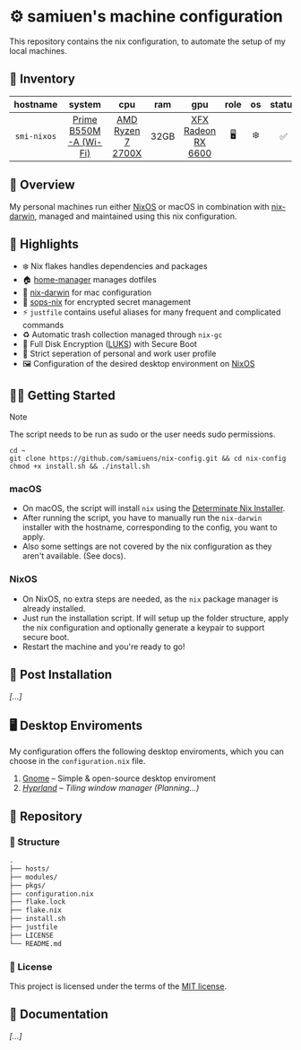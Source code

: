 # ⚙️ samiuen's machine configuration

This repository contains the nix configuration, to automate the setup of my local machines.

## 🤖 Inventory

|  hostname   |         system          |         cpu         |  ram  |         gpu          | role  |  os   | status |
| :---------: | :---------------------: | :-----------------: | :---: | :------------------: | :---: | :---: | :----: |
| `smi-nixos` | [Prime B550M-A (Wi-Fi)] | [AMD Ryzen 7 2700X] | 32GB  | [XFX Radeon RX 6600] |   🖥️   |   ❄️   |   ✅    |

## 📘 Overview
My personal machines run either [NixOS] or macOS in combination with [nix-darwin], managed and maintained using this nix configuration.

## 💫 Highlights

- ❄️ Nix flakes handles dependencies and packages
- 🏠 [home-manager] manages dotfiles
- 🍎 [nix-darwin] for mac configuration
- 🤫 [sops-nix] for encrypted secret management
- ⚡️ `justfile` contains useful aliases for many frequent and complicated commands
- ♻️ Automatic trash collection managed through `nix-gc`
- 🔑 Full Disk Encryption ([LUKS]) with Secure Boot
- 💼 Strict seperation of personal and work user profile
- 🖼️ Configuration of the desired desktop environment on [NixOS]

## 🧑‍💻 Getting Started

> [!NOTE]
> The script needs to be run as sudo or the user needs sudo permissions.

```console
cd ~
git clone https://github.com/samiuens/nix-config.git && cd nix-config
chmod +x install.sh && ./install.sh
```

### macOS

- On macOS, the script will install `nix` using the [Determinate Nix Installer].
- After running the script, you have to manually run the `nix-darwin` installer with the hostname, corresponding to the config, you want to apply.
- Also some settings are not covered by the nix configuration as they aren't available. (See docs).

### NixOS

- On NixOS, no extra steps are needed, as the `nix` package manager is already installed.
- Just run the installation script. If will setup up the folder structure, apply the nix configuration and optionally generate a keypair to support secure boot.
- Restart the machine and you're ready to go!

## 🚀 Post Installation
_[...]_

## 🖥️ Desktop Enviroments
My configuration offers the following desktop enviroments, which you can choose in the `configuration.nix` file.
1. [Gnome] – Simple & open-source desktop enviroment
2. *[Hyprland] – Tiling window manager (Planning...)*

## 📁 Repository

### 🧭 Structure

```markdown
.
├── hosts/
├── modules/
├── pkgs/
├── configuration.nix
├── flake.lock
├── flake.nix
├── install.sh
├── justfile
├── LICENSE
└── README.md
```

### 📃 License

This project is licensed under the terms of the [MIT license](https://github.com/samiuens/nix-config/blob/master/LICENSE).

## 📝 Documentation

_[...]_

[Prime B550M-A (Wi-Fi)]: https://www.asus.com/us/motherboards-components/motherboards/prime/prime-b550m-a-wi-fi/
[AMD Ryzen 7 2700X]: https://www.amd.com/en/support/downloads/drivers.html/processors/ryzen/ryzen-2000-series/amd-ryzen-7-2700x.html
[XFX Radeon RX 6600]: https://www.xfxforce.com/shop/xfx-speedster-swft-210-amd-radeon-tm-rx-6600-core
[NixOS]: https://nixos.org
[home-manager]: https://github.com/nix-community/home-manager
[nix-darwin]: https://github.com/nix-darwin/nix-darwin/tree/master
[sops-nix]: https://github.com/Mic92/sops-nix
[LUKS]: https://en.wikipedia.org/wiki/Linux_Unified_Key_Setup
[Gnome]: https://gnome.org
[Hyprland]: https://hypr.land
[Determinate Nix Installer]: https://github.com/DeterminateSystems/nix-installer